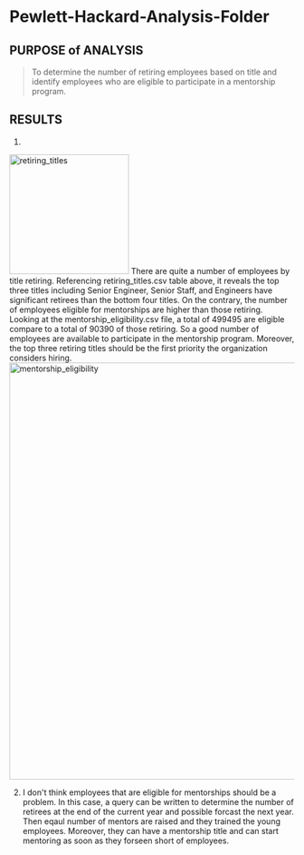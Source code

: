 # Pewlett-Hackard-Analysis-Folder
## PURPOSE of ANALYSIS
> To determine the number of retiring employees based on title and identify employees who are eligible to participate in a mentorship program.

## RESULTS
1. 
    
<img width="211" alt="retiring_titles" src="https://user-images.githubusercontent.com/69058584/107317468-54f9e500-6a60-11eb-988e-2d14db01b886.PNG">
    There are quite a number of employees by title retiring. Referencing retiring_titles.csv table above, it reveals the top three titles including Senior Engineer, Senior Staff,   and Engineers have significant retirees than the bottom four titles. On the contrary, the number of employees eligible for mentorships are higher than those retiring. Looking at the mentorship_eligibility.csv file, a total of 499495 are eligible compare to a total of 90390 of those retiring. So a good number of employees are available to participate in the mentorship program. Moreover, the top three retiring titles should be the first priority the organization considers hiring. 
    <img width="735" alt="mentorship_eligibility" src="https://user-images.githubusercontent.com/69058584/107317481-5a572f80-6a60-11eb-88fd-3266b78d8dac.PNG">


2. I don't think employees that are eligible for mentorships should be a problem. In this case, a query can be written to determine the number of retirees at the end of the current year and possible forcast the next year. Then eqaul number of mentors are raised and they trained the young employees. Moreover, they can have a mentorship title and can start mentoring as soon as they forseen short of employees.
